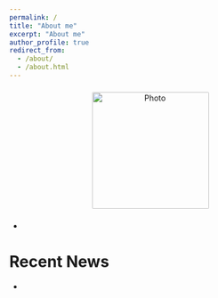 ```yaml
---
permalink: /
title: "About me"
excerpt: "About me"
author_profile: true
redirect_from: 
  - /about/
  - /about.html
---
```


<p align="center">
  <img src="https://mrsandeshbhat.github.io/files/sandesh.jpg?raw=true" alt="Photo" style="width: 210px; border-radius: 10px; padding: 8px 8px 8px 8px"/> 
</p>

* 



# Recent News
*
